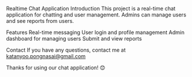 Realtime Chat Application
Introduction
This project is a real-time chat application for chatting and user management. Admins can manage users and see reports from users.

Features
Real-time messaging
User login and profile management
Admin dashboard for managing users
Submit and view reports


Contact
If you have any questions, contact me at katanyoo.pongnasai@gmail.com

Thanks for using our chat application! 😊








